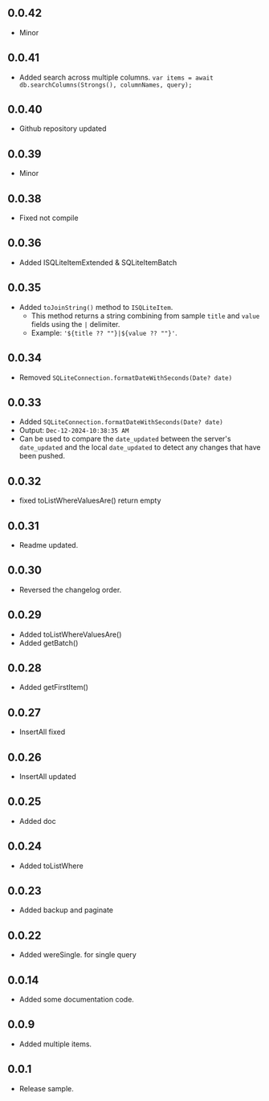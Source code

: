 ## 0.0.42

* Minor

## 0.0.41

* Added search across multiple columns.  `var items = await db.searchColumns(Strongs(), columnNames, query);`

## 0.0.40

* Github repository updated

## 0.0.39

* Minor

## 0.0.38

* Fixed not compile

## 0.0.36

* Added ISQLiteItemExtended & SQLiteItemBatch

## 0.0.35

* Added `toJoinString()` method to `ISQLiteItem`.
  - This method returns a string combining from sample `title` and `value` fields using the `|` delimiter.
  - Example: `'${title ?? ""}|${value ?? ""}'`.


## 0.0.34

* Removed `SQLiteConnection.formatDateWithSeconds(Date? date)`

## 0.0.33

* Added `SQLiteConnection.formatDateWithSeconds(Date? date)`
* Output: `Dec-12-2024-10:38:35 AM`
* Can be used to compare the `date_updated` between the server's `date_updated` and the local `date_updated` to detect any changes that have been pushed.

## 0.0.32

* fixed toListWhereValuesAre() return empty

## 0.0.31

* Readme updated.

## 0.0.30

* Reversed the changelog order.

## 0.0.29

* Added toListWhereValuesAre()
* Added getBatch()

## 0.0.28

* Added getFirstItem()

## 0.0.27

* InsertAll fixed

## 0.0.26

* InsertAll updated

## 0.0.25

* Added doc

## 0.0.24

* Added toListWhere

## 0.0.23

* Added backup and paginate

## 0.0.22

* Added wereSingle. for single query

## 0.0.14

* Added some documentation code.

## 0.0.9

* Added multiple items.

## 0.0.1

* Release sample.